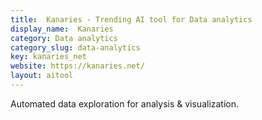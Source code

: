 ```yaml
---
title:  Kanaries - Trending AI tool for Data analytics
display_name:  Kanaries
category: Data analytics
category_slug: data-analytics
key: kanaries_net
website: https://kanaries.net/
layout: aitool
---
```


Automated data exploration for analysis & visualization.
